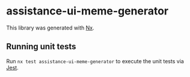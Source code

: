 # assistance-ui-meme-generator

This library was generated with [Nx](https://nx.dev).

## Running unit tests

Run `nx test assistance-ui-meme-generator` to execute the unit tests via [Jest](https://jestjs.io).
